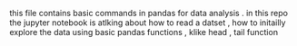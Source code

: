 this file contains basic commands in pandas for data analysis . in this repo the jupyter notebook is atlking about how to read a datset , how to initailly explore the data using basic pandas functions , klike head , tail function 
